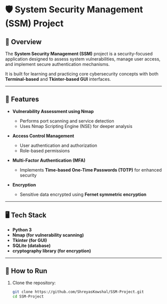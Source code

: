 # 🛡️ System Security Management (SSM) Project

## 📌 Overview
The **System Security Management (SSM)** project is a security-focused application designed to assess system vulnerabilities, manage user access, and implement secure authentication mechanisms.  

It is built for learning and practicing core cybersecurity concepts with both **Terminal-based** and **Tkinter-based GUI** interfaces.

---

## 🔑 Features
- **Vulnerability Assessment using Nmap**  
  - Performs port scanning and service detection  
  - Uses Nmap Scripting Engine (NSE) for deeper analysis  

- **Access Control Management**  
  - User authentication and authorization  
  - Role-based permissions  

- **Multi-Factor Authentication (MFA)**  
  - Implements **Time-based One-Time Passwords (TOTP)** for enhanced security  

- **Encryption**  
  - Sensitive data encrypted using  **Fernet symmetric encryption**

---

## 🖥️ Tech Stack
- **Python 3**
- **Nmap (for vulnerability scanning)**
- **Tkinter (for GUI)**
- **SQLite (database)**
- **cryptography library (for encryption)**

---

## 🚀 How to Run
1. Clone the repository:  
   ```bash
   git clone https://github.com/ShreyasKowshal/SSM-Project.git
   cd SSM-Project
